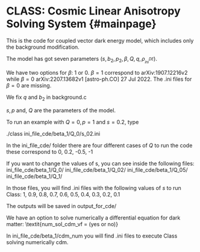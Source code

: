CLASS: Cosmic Linear Anisotropy Solving System  {#mainpage}
==============================================


This is the code for coupled vector dark energy model, which includes only the background modification.


The model has got seven parameters ($s, b_{2}, p_{2}, \beta ,Q,  q, \rho_^{DE}_{ini}$). 

We have two options for $\beta$: 1 or 0. 
$\beta=1$ correspond to arXiv:1907.12216v2 while $\beta = 0$ arXiv:2207.13682v1 [astro-ph.CO] 27 Jul 2022. 
The .ini files for $\beta = 0$ are missing.

We fix $q$  and $b_{2}$ in background.c

$s, p$ and, $Q$ are the parameters of the model.  

To run an example with $Q = 0, p=1$ and $s = 0.2$, type 

./class ini_file_cde/beta_1/Q_0/s_02.ini 

In the ini_file_cde/  folder there are four different cases of $Q$ to run the code 
these correspond to  0, 0.2, -0.5, -1

If you want to change the values of s, you can see inside the following files:
ini_file_cde/beta_1/Q_0/
ini_file_cde/beta_1/Q_02/
ini_file_cde/beta_1/Q_05/
ini_file_cde/beta_1/Q_1/

In those files, you will find .ini files with the following values of $s$ to run Class: 1, 0.9, 0.8, 0.7, 0.6, 0.5, 0.4, 0.3, 0.2, 0.1 

The outputs will be saved in output_for_cde/

We have an option to solve numerically a differential equation for dark matter:
\textit{num_sol_cdm_vf = (yes or no)}

In ini_file_cde/beta_1/cdm_num you will find .ini files to execute Class solving numerically cdm.